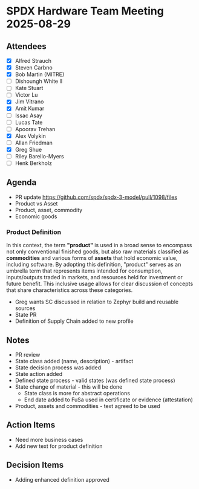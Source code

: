 # SPDX Hardware Team Meeting 2025-08-29

## Attendees
- [x] Alfred Strauch
- [x] Steven Carbno
- [x] Bob Martin (MITRE)
- [ ] Dishoungh White II
- [ ] Kate Stuart
- [ ] Victor Lu
- [x] Jim Vitrano
- [x] Amit Kumar
- [ ] Issac Asay
- [ ] Lucas Tate
- [ ] Apoorav Trehan
- [x] Alex Volykin
- [ ] Allan Friedman
- [x] Greg Shue
- [ ] Riley Barello-Myers
- [ ] Henk Berkholz

## Agenda
* PR update https://github.com/spdx/spdx-3-model/pull/1098/files
* Product vs Asset
* Product, asset, commodity
* Economic goods

### Product Definition
In this context, the term **"product"** is used in a broad sense to encompass not only conventional finished goods, but also raw materials classified as **commodities** and various forms of **assets** that hold economic value, including software. By adopting this definition, "product" serves as an umbrella term that represents items intended for consumption, inputs/outputs traded in markets, and resources held for investment or future benefit. This inclusive usage allows for clear discussion of concepts that share characteristics across these categories.

* Greg wants SC discussed in relation to Zephyr build and reusable sources
* State PR
* Definition of Supply Chain added to new profile

## Notes
* PR review
* State class added (name, description) - artifact
* State decision process was added
* State action added
* Defined state process - valid states (was defined state process)
* State change of material - this will be done
  - State class is more for abstract operations
  - End date added to FuSa used in certificate or evidence (attestation)
* Product, assets and commodities - text agreed to be used

## Action Items
* Need more business cases
* Add new text for product definition

## Decision Items
* Adding enhanced definition approved
